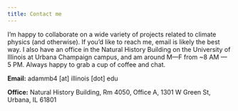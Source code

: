```yaml
---
title: Contact me
---
```


I’m happy to collaborate on a wide variety of projects related to climate physics (and otherwise). If you’d like to reach me, email is likely the best way. I also have an office in the Natural History Building on the University of Illinois at Urbana Champaign campus, and am around M—F from ~8 AM — 5 PM. Always happy to grab a cup of coffee and chat. 

**Email:** adammb4 [at] illinois [dot] edu

**Office:** Natural History Building, Rm 4050, Office A, 1301 W Green St, Urbana, IL 61801




